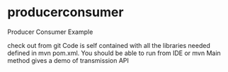 # producerconsumer

Producer Consumer Example

check out from git Code is self contained with all the libraries needed defined in mvn pom.xml. You should be able to run from IDE or mvn Main method gives a demo of transmission API
